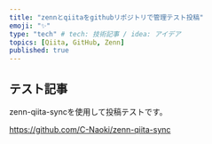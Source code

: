 ```yaml
---
title: "zennとqiitaをgithubリポジトリで管理テスト投稿"
emoji: "✨"
type: "tech" # tech: 技術記事 / idea: アイデア
topics: [Qiita, GitHub, Zenn]
published: true
---
```

## テスト記事
zenn-qiita-syncを使用して投稿テストです。

https://github.com/C-Naoki/zenn-qiita-sync
